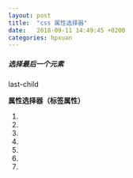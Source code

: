```yaml
---
layout: post
title:  "css 属性选择器"
date:   2018-09-11 14:49:45 +0200
categories: hpxuan
---
```


##### 选择最后一个元素  
last-child

**属性选择器（标签属性）**
1. [attribute]: 选择带有指定属性的元素  
2. [attribute=value]: 带有指定属性和值的元素
3. [attribute~=value]: 属性值包含指定词汇的元素 
4. [attribute|=value]: 指定值开头的元素  
5. [attribute^=value]: 匹配以指定值开头的每个元素  
6. [attribute$=value]: 匹配以指定值结尾的每个元素  
7. [attribute*=value]: 匹配属性值包含指定值的每个元素

